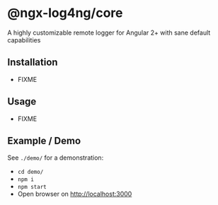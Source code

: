 # @ngx-log4ng/core

A highly customizable remote logger for Angular 2+ with sane default capabilities


## Installation

* FIXME


## Usage

* FIXME


## Example / Demo

See `./demo/` for a demonstration:

* `cd demo/`
* `npm i`
* `npm start`
* Open browser on [http://localhost:3000](http://localhost:3000)
